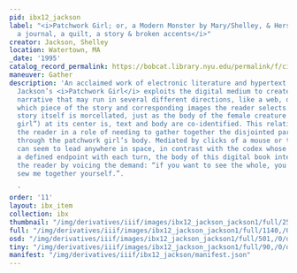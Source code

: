```yaml
---
pid: ibx12_jackson
label: "<i>Patchwork Girl; or, a Modern Monster by Mary/Shelley, & Herself: a graveyard,
  a journal, a quilt, a story & broken accents</i>"
creator: Jackson, Shelley
location: Watertown, MA
_date: '1995'
catalog_record_permalink: https://bobcat.library.nyu.edu/permalink/f/ci13eu/nyu_aleph003508474
maneuver: Gather
description: 'An acclaimed work of electronic literature and hypertext fiction, Shelley
  Jackson’s <i>Patchwork Girl</i> exploits the digital medium to create a non-linear
  narrative that may run in several different directions, like a web, depending on
  which piece of the story and corresponding images the reader selects. Because the
  story itself is morcellated, just as the body of the female creature (the “patchwork
  girl”) at its center is, text and body are co-identified. This relationship places
  the reader in a role of needing to gather together the disjointed parts of the narrative
  through the patchwork girl’s body. Mediated by clicks of a mouse or trackpad that
  can seem to lead anywhere in space, in contrast with the codex whose pages reach
  a defined endpoint with each turn, the body of this digital book interacts with
  the reader by voicing the demand: “if you want to see the whole, you will have to
  sew me together yourself.”.

  '
order: '11'
layout: ibx_item
collection: ibx
thumbnail: "/img/derivatives/iiif/images/ibx12_jackson_jackson1/full/250,/0/default.jpg"
full: "/img/derivatives/iiif/images/ibx12_jackson_jackson1/full/1140,/0/default.jpg"
osd: "/img/derivatives/iiif/images/ibx12_jackson_jackson1/full/501,/0/default.jpg"
tiny: "/img/derivatives/iiif/images/ibx12_jackson_jackson1/full/90,/0/default.jpg"
manifest: "/img/derivatives/iiif/ibx12_jackson/manifest.json"
---
```

